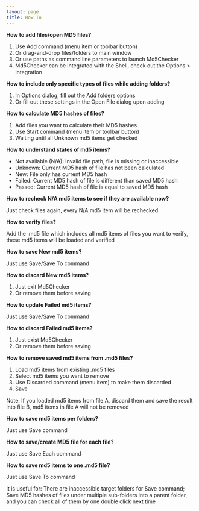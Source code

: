 ```yaml
---
layout: page
title: How To
---
```

**How to add files/open MD5 files?**

1. Use Add command (menu item or toolbar button)
1. Or drag-and-drop files/folders to main window
1. Or use paths as command line parameters to launch Md5Checker
1. Md5Checker can be integrated with the Shell, check out the Options &gt; Integration

**How to include only specific types of files while adding folders?**

1. In Options dialog, fill out the Add folders options
1. Or fill out these settings in the Open File dialog upon adding

**How to calculate MD5 hashes of files?**

1. Add files you want to calculate their MD5 hashes
1. Use Start command (menu item or toolbar button)
1. Waiting until all Unknown md5 items get checked

**How to understand states of md5 items?**

* Not available (N/A): Invalid file path, file is missing or inaccessible
* Unknown: Current MD5 hash of file has not been calculated
* New: File only has current MD5 hash
* Failed: Current MD5 hash of file is different than saved MD5 hash
* Passed: Current MD5 hash of file is equal to saved MD5 hash

**How to recheck N/A md5 items to see if they are available now?**

Just check files again, every N/A md5 item will be rechecked

**How to verify files?**

Add the .md5 file which includes all md5 items of files you want to verify, these md5 items will be loaded and verified

**How to save New md5 items?**

Just use Save/Save To command

**How to discard New md5 items?**

1. Just exit Md5Checker
1. Or remove them before saving

**How to update Failed md5 items?**

Just use Save/Save To command

**How to discard Failed md5 items?**

1. Just exist Md5Checker
1. Or remove them before saving

**How to remove saved md5 items from .md5 files?**

1. Load md5 items from existing .md5 files
1. Select md5 items you want to remove
1. Use Discarded command (menu item) to make them discarded
1. Save

Note: If you loaded md5 items from file A, discard them and save the result into file B, md5 items in file A will not be removed

**How to save md5 items per folders?**

Just use Save command

**How to save/create MD5 file for each file?**

Just use Save Each command

**How to save md5 items to one .md5 file?**

Just use Save To command

It is useful for: There are inaccessible target folders for Save command; Save MD5 hashes of files under multiple sub-folders into a parent folder, and you can check all of them by one double click next time

